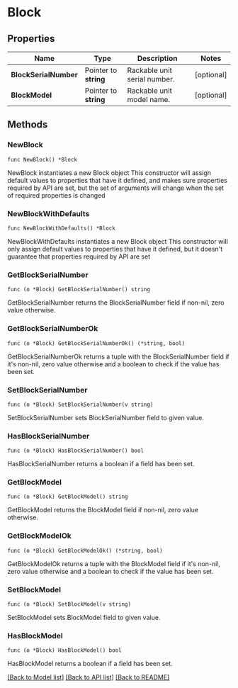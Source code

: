 # Block

## Properties

Name | Type | Description | Notes
------------ | ------------- | ------------- | -------------
**BlockSerialNumber** | Pointer to **string** | Rackable unit serial number. | [optional] 
**BlockModel** | Pointer to **string** | Rackable unit model name. | [optional] 

## Methods

### NewBlock

`func NewBlock() *Block`

NewBlock instantiates a new Block object
This constructor will assign default values to properties that have it defined,
and makes sure properties required by API are set, but the set of arguments
will change when the set of required properties is changed

### NewBlockWithDefaults

`func NewBlockWithDefaults() *Block`

NewBlockWithDefaults instantiates a new Block object
This constructor will only assign default values to properties that have it defined,
but it doesn't guarantee that properties required by API are set

### GetBlockSerialNumber

`func (o *Block) GetBlockSerialNumber() string`

GetBlockSerialNumber returns the BlockSerialNumber field if non-nil, zero value otherwise.

### GetBlockSerialNumberOk

`func (o *Block) GetBlockSerialNumberOk() (*string, bool)`

GetBlockSerialNumberOk returns a tuple with the BlockSerialNumber field if it's non-nil, zero value otherwise
and a boolean to check if the value has been set.

### SetBlockSerialNumber

`func (o *Block) SetBlockSerialNumber(v string)`

SetBlockSerialNumber sets BlockSerialNumber field to given value.

### HasBlockSerialNumber

`func (o *Block) HasBlockSerialNumber() bool`

HasBlockSerialNumber returns a boolean if a field has been set.

### GetBlockModel

`func (o *Block) GetBlockModel() string`

GetBlockModel returns the BlockModel field if non-nil, zero value otherwise.

### GetBlockModelOk

`func (o *Block) GetBlockModelOk() (*string, bool)`

GetBlockModelOk returns a tuple with the BlockModel field if it's non-nil, zero value otherwise
and a boolean to check if the value has been set.

### SetBlockModel

`func (o *Block) SetBlockModel(v string)`

SetBlockModel sets BlockModel field to given value.

### HasBlockModel

`func (o *Block) HasBlockModel() bool`

HasBlockModel returns a boolean if a field has been set.


[[Back to Model list]](../README.md#documentation-for-models) [[Back to API list]](../README.md#documentation-for-api-endpoints) [[Back to README]](../README.md)


